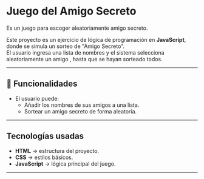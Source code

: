# Juego del Amigo Secreto
Es un juego para escoger aleatoriamente amigo secreto. 


Este proyecto es un ejercicio de lógica de programación en **JavaScript**, donde se simula un sorteo de "Amigo Secreto".  
El usuario ingresa una lista de nombres y el sistema selecciona aleatoriamente un amigo , hasta que se hayan sorteado todos.

---

## 📌 Funcionalidades

- El usuario puede:
  - Añadir los nombres de sus amigos a una lista.
  - Sortear un amigo secreto de forma aleatoria.

---

## Tecnologías usadas

- **HTML** → estructura del proyecto.  
- **CSS** → estilos básicos.  
- **JavaScript** → lógica principal del juego.

---


